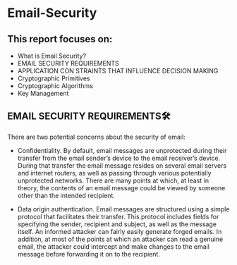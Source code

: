 # Email-Security

## This report focuses on:

* What is Email Security?
* EMAIL SECURITY REQUIREMENTS
* APPLICATION CON STRAINTS THAT INFLUENCE DECISION MAKING
* Cryptographic Primitives
* Cryptographic Algorithms
* Key Management


## EMAIL SECURITY REQUIREMENTS🛠️

There are two potential concerns about the security of email:

* Confidentiality. 
By default, email messages are unprotected during their transfer from the email sender’s
device to the email receiver’s device. During that transfer the email message resides on several email servers
and internet routers, as well as passing through various potentially unprotected networks. There are many
points at which, at least in theory, the contents of an email message could be viewed by someone other than
the intended recipient.

* Data origin authentication. 
Email messages are structured using a simple protocol that facilitates their transfer. This protocol 
includes fields for specifying the sender, recipient and subject, as well as the message itself. 
An informed attacker can fairly easily generate forged emails. In addition, at most of the points at which
an attacker can read a genuine email, the attacker could intercept and make changes to the email message
before forwarding it on to the recipient.
